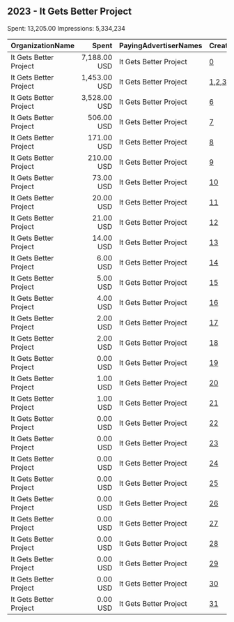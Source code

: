 ## 2023 - It Gets Better Project 
Spent: 13,205.00
Impressions: 5,334,234

|OrganizationName|Spent|PayingAdvertiserNames|CreativeUrls|Impressions|Genders|AgeBrackets|CountryCodes|BillingAddresses|CandidateBallotInformation|
|:---|---:|:---|:---|---:|:---|:---|:---|:---|:---|
|It Gets Better Project|7,188.00 USD|It Gets Better Project|[0](https://www.snap.com/political-ads/asset/690f713ad2abff6f6915ac1abbc1a6adfd37d9a50e028e62456843291e885777?mediaType=mp4)|2,113,710||14-18|united states|US|NA|
|It Gets Better Project|1,453.00 USD|It Gets Better Project|[1](https://www.snap.com/political-ads/asset/6b633a54281c5067c77b77da6e6912dae1842accafcc2e6035fc32062f87e7dd?mediaType=mp4),[2](https://www.snap.com/political-ads/asset/85badc2fd4d5e0f106a1e1bc63b7f49d0eaffb20391655f686b0ad17018bdf5e?mediaType=mp4),[3](https://www.snap.com/political-ads/asset/848122fde5020d605fff3896e2b2e5f0250c799899f63e8eb7c07d04630bbaf5?mediaType=mp4),[4](https://www.snap.com/political-ads/asset/5aef91885e2c7cd4d72e5f06626abb8c87e9fd0391b1586564ce20bc6182311c?mediaType=mp4),[5](https://www.snap.com/political-ads/asset/ee3a730e0e10e3e44398f3a59328f6f6d8bbc13d5befd0c74e938cb82ceb231d?mediaType=mp4)|1,748,206||17-|united states|US||
|It Gets Better Project|3,528.00 USD|It Gets Better Project|[6](https://www.snap.com/political-ads/asset/1427807dc3e7a326f5e4a066b58e962edba35aff3a16b1289ab8f9f45f2a4555?mediaType=mp4)|1,191,357||14-18|united states|US|NA|
|It Gets Better Project|506.00 USD|It Gets Better Project|[7](https://www.snap.com/political-ads/asset/6b633a54281c5067c77b77da6e6912dae1842accafcc2e6035fc32062f87e7dd?mediaType=mp4)|141,738||17-|united states|US||
|It Gets Better Project|171.00 USD|It Gets Better Project|[8](https://www.snap.com/political-ads/asset/848122fde5020d605fff3896e2b2e5f0250c799899f63e8eb7c07d04630bbaf5?mediaType=mp4)|62,113||17-|united states|US||
|It Gets Better Project|210.00 USD|It Gets Better Project|[9](https://www.snap.com/political-ads/asset/5aef91885e2c7cd4d72e5f06626abb8c87e9fd0391b1586564ce20bc6182311c?mediaType=mp4)|36,015||17-|united states|US||
|It Gets Better Project|73.00 USD|It Gets Better Project|[10](https://www.snap.com/political-ads/asset/85badc2fd4d5e0f106a1e1bc63b7f49d0eaffb20391655f686b0ad17018bdf5e?mediaType=mp4)|15,743||17-|united states|US||
|It Gets Better Project|20.00 USD|It Gets Better Project|[11](https://www.snap.com/political-ads/asset/b5199cc948f429f69227925a27ab41f4e02a8ac55d53a778f063862d12de77c1?mediaType=mp4)|10,262||30-|united states|US|na|
|It Gets Better Project|21.00 USD|It Gets Better Project|[12](https://www.snap.com/political-ads/asset/0c2ba8cd166481bebf8a937483910f1407fd9082ad2339b3168009fac8dd0fe0?mediaType=mp4)|5,423||30-|united states|US|na|
|It Gets Better Project|14.00 USD|It Gets Better Project|[13](https://www.snap.com/political-ads/asset/48642c62943c44f1fadd42bea0a7e3e1922f504e4ab74f903e20c804fcf3beb4?mediaType=mp4)|2,419||30-|united states|US|na|
|It Gets Better Project|6.00 USD|It Gets Better Project|[14](https://www.snap.com/political-ads/asset/f78db6d0d111fa15619f2f13cc10403101421c22de334bf9e480fa7b4f259a0c?mediaType=mp4)|1,599||30-|united states|US|na|
|It Gets Better Project|5.00 USD|It Gets Better Project|[15](https://www.snap.com/political-ads/asset/e579c1306db6699242ebe0f791bfdb1074f0e960e0ddb8570b1103f00a66db03?mediaType=mp4)|1,430||30-|united states|US|na|
|It Gets Better Project|4.00 USD|It Gets Better Project|[16](https://www.snap.com/political-ads/asset/c7f4d8d2765d19c86c50fb472a8af5b3bc04a3f87f65538bf05120a2201b06c4?mediaType=mp4)|930||30-|united states|US|na|
|It Gets Better Project|2.00 USD|It Gets Better Project|[17](https://www.snap.com/political-ads/asset/9d2eda0469aec27261314e041877067eaf80e6f0762c8596a55f33c53e218328?mediaType=mp4)|683||30-|united states|US|na|
|It Gets Better Project|2.00 USD|It Gets Better Project|[18](https://www.snap.com/political-ads/asset/a1c196a3f91304800cef6ad6e4934425b76f87a0f2b57037bba0cd9c5e954b1f?mediaType=mp4)|598||30-|united states|US|na|
|It Gets Better Project|0.00 USD|It Gets Better Project|[19](https://www.snap.com/political-ads/asset/d509d7e916747b15c20b16f26be7ab37d08b1a8d3b5cf46c9527a47b23563ce7?mediaType=mp4)|270||30-|united states|US|na|
|It Gets Better Project|1.00 USD|It Gets Better Project|[20](https://www.snap.com/political-ads/asset/3552b76187fd666febc141f718f8672d59fcfde75d77c2b6bb3327007636405c?mediaType=mp4)|265||30-|united states|US|na|
|It Gets Better Project|1.00 USD|It Gets Better Project|[21](https://www.snap.com/political-ads/asset/8ba1299405c3f10303eea5bbfb624cfcf62b484ccbfa93ba03937b8a79536cc0?mediaType=mp4)|236||30-|united states|US|na|
|It Gets Better Project|0.00 USD|It Gets Better Project|[22](https://www.snap.com/political-ads/asset/5275f684828a6c7d417de9c135a017ff0fa943397f0f2a4a3c9c2c2a2a9224f8?mediaType=mp4)|195||30-|united states|US|na|
|It Gets Better Project|0.00 USD|It Gets Better Project|[23](https://www.snap.com/political-ads/asset/95230eaa41e0ed99caa68edb28335fc02411df46fcf523cc794a936d1e8aed29?mediaType=mp4)|171||30-|united states|US|na|
|It Gets Better Project|0.00 USD|It Gets Better Project|[24](https://www.snap.com/political-ads/asset/032568bc9e0368ab57ea583c6dbc4690ceaa62a154cb8c2efda3b9f2de84c865?mediaType=mp4)|156||30-|united states|US|na|
|It Gets Better Project|0.00 USD|It Gets Better Project|[25](https://www.snap.com/political-ads/asset/8a54f2d63f14334dac48591833143825919ccd04a6d8ff75ce5a39e1dee81b81?mediaType=mp4)|154||30-|united states|US|na|
|It Gets Better Project|0.00 USD|It Gets Better Project|[26](https://www.snap.com/political-ads/asset/a9614e5d2ee5f280c5680a3912c3a8b29fce228530a89913d3034d327729c68c?mediaType=mp4)|126||30-|united states|US|na|
|It Gets Better Project|0.00 USD|It Gets Better Project|[27](https://www.snap.com/political-ads/asset/04e7575df152fa6f6733e38259c2f7be48ded7fe089354408e1ccca720e68a87?mediaType=mp4)|95||30-|united states|US|na|
|It Gets Better Project|0.00 USD|It Gets Better Project|[28](https://www.snap.com/political-ads/asset/0782c7a4748a20e535fe4e984d1405dcf97f5b75919aebe978c87cee4b188246?mediaType=mp4)|95||30-|united states|US|na|
|It Gets Better Project|0.00 USD|It Gets Better Project|[29](https://www.snap.com/political-ads/asset/de21fb51dee1011d42b381b05e5396d44194af8a7458d2e17c768ae15f5129d1?mediaType=mp4)|91||30-|united states|US|na|
|It Gets Better Project|0.00 USD|It Gets Better Project|[30](https://www.snap.com/political-ads/asset/0e7126a4f34f15f87f8e163d5e6155eef97fc43f0e9d7de4c8ecb241fb55613d?mediaType=mp4)|77||30-|united states|US|na|
|It Gets Better Project|0.00 USD|It Gets Better Project|[31](https://www.snap.com/political-ads/asset/f104eabd2b68381287abe278629aae201351491a6b93fcd061c4c76b37f2c65b?mediaType=mp4)|77||30-|united states|US|na|
